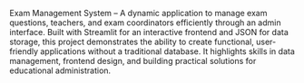 Exam Management System – A dynamic application to manage exam questions, teachers, and exam coordinators efficiently through an admin interface. Built with Streamlit for an interactive frontend and JSON for data storage, this project demonstrates the ability to create functional, user-friendly applications without a traditional database. It highlights skills in data management, frontend design, and building practical solutions for educational administration.

